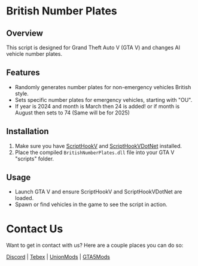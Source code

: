 # British Number Plates

## Overview

This script is designed for Grand Theft Auto V (GTA V) and changes AI vehicle number plates. 

## Features

- Randomly generates number plates for non-emergency vehicles British style.
- Sets specific number plates for emergency vehicles, starting with "OU".
- If year is 2024 and month is March then 24 is added! or if month is August then sets to 74 (Same will be for 2025)

## Installation

1. Make sure you have [ScriptHookV](http://www.dev-c.com/gtav/scripthookv/) and [ScriptHookVDotNet](https://github.com/crosire/scripthookvdotnet/releases) installed.
2. Place the compiled `BritishNumberPlates.dll` file into your GTA V "scripts" folder.

## Usage

- Launch GTA V and ensure ScriptHookV and ScriptHookVDotNet are loaded.
- Spawn or find vehicles in the game to see the script in action.

# Contact Us

Want to get in contact with us? Here are a couple places you can do so:

[Discord](https://discord.gg/tKQgdQuJYF) | [Tebex](https://skyhigh-modifications.tebex.io/) | [UnionMods](https://unionmods.com/viewauthor?author=592) | [GTA5Mods](https://www.gta5-mods.com/users/BerkshireMods)
